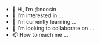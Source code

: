 - 👋 Hi, I’m @noosin
- 👀 I’m interested in ...
- 🌱 I’m currently learning ...
- 💞️ I’m looking to collaborate on ...
- 📫 How to reach me ...

<!---
noosin/noosin is a ✨ special ✨ repository because its `README.md` (this file) appears on your GitHub profile.
You can click the Preview link to take a look at your changes.
--->
